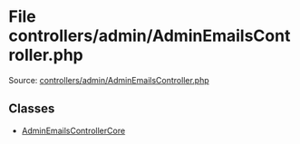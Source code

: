 File controllers/admin/AdminEmailsController.php
=========

Source: [controllers/admin/AdminEmailsController.php](https://github.com/PrestaShop/PrestaShop/blob/1.5.0.5/controllers/admin/AdminEmailsController.php)


Classes
-------

* [AdminEmailsControllerCore](class.AdminEmailsControllerCore.md)

